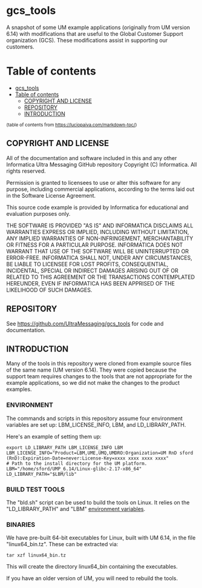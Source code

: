 # gcs_tools

A snapshot of some UM example applications (originally from UM version 6.14)
with modifications that are useful to the Global Customer Support organization
(GCS).
These modifications assist in supporting our customers.

# Table of contents

- [gcs_tools](#gcs_tools)
- [Table of contents](#table-of-contents)
  - [COPYRIGHT AND LICENSE](#copyright-and-license)
  - [REPOSITORY](#repository)
  - [INTRODUCTION](#introduction)

<sup>(table of contents from https://luciopaiva.com/markdown-toc/)</sup>

## COPYRIGHT AND LICENSE

All of the documentation and software included in this and any
other Informatica Ultra Messaging GitHub repository
Copyright (C) Informatica. All rights reserved.

Permission is granted to licensees to use
or alter this software for any purpose, including commercial applications,
according to the terms laid out in the Software License Agreement.

This source code example is provided by Informatica for educational
and evaluation purposes only.

THE SOFTWARE IS PROVIDED "AS IS" AND INFORMATICA DISCLAIMS ALL WARRANTIES
EXPRESS OR IMPLIED, INCLUDING WITHOUT LIMITATION, ANY IMPLIED WARRANTIES OF
NON-INFRINGEMENT, MERCHANTABILITY OR FITNESS FOR A PARTICULAR
PURPOSE.  INFORMATICA DOES NOT WARRANT THAT USE OF THE SOFTWARE WILL BE
UNINTERRUPTED OR ERROR-FREE.  INFORMATICA SHALL NOT, UNDER ANY CIRCUMSTANCES,
BE LIABLE TO LICENSEE FOR LOST PROFITS, CONSEQUENTIAL, INCIDENTAL, SPECIAL OR
INDIRECT DAMAGES ARISING OUT OF OR RELATED TO THIS AGREEMENT OR THE
TRANSACTIONS CONTEMPLATED HEREUNDER, EVEN IF INFORMATICA HAS BEEN APPRISED OF
THE LIKELIHOOD OF SUCH DAMAGES.

## REPOSITORY

See https://github.com/UltraMessaging/gcs_tools for code and documentation.

## INTRODUCTION

Many of the tools in this repository were cloned from example source files
of the same name (UM version 6.14).
They were copied because the support team requires changes to the tools that
are not appropriate for the example applications,
so we did not make the changes to the product examples.

### ENVIRONMENT

The commands and scripts in this repository assume four environment
variables are set up: LBM_LICENSE_INFO, LBM, and LD_LIBRARY_PATH.

Here's an example of setting them up:
````
export LD_LIBRARY_PATH LBM_LICENSE_INFO LBM
LBM_LICENSE_INFO="Product=LBM,UME,UMQ,UMDRO:Organization=UM RnD sford (RnD):Expiration-Date=never:License-Key=xxxx xxxx xxxx xxxx"
# Path to the install directory for the UM platform.
LBM="/home/sford/UMP_6.14/Linux-glibc-2.17-x86_64"
LD_LIBRARY_PATH="$LBM/lib"
````

### BUILD TEST TOOLS

The "bld.sh" script can be used to build the tools on Linux.
It relies on the "LD_LIBRARY_PATH" and "LBM"
[environment variables](#environment).

### BINARIES

We have pre-built 64-bit executables for Linux,
built with UM 6.14, in the file "linux64_bin.tz".
These can be extracted via:
````
tar xzf linux64_bin.tz
````
This will create the directory linux64_bin containing the executables.

If you have an older version of UM, you will need to rebuild the tools.
